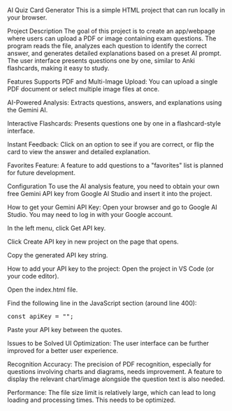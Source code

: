 AI Quiz Card Generator
This is a simple HTML project that can run locally in your browser.

Project Description
The goal of this project is to create an app/webpage where users can upload a PDF or image containing exam questions. The program reads the file, analyzes each question to identify the correct answer, and generates detailed explanations based on a preset AI prompt. The user interface presents questions one by one, similar to Anki flashcards, making it easy to study.

Features
Supports PDF and Multi-Image Upload: You can upload a single PDF document or select multiple image files at once.

AI-Powered Analysis: Extracts questions, answers, and explanations using the Gemini AI.

Interactive Flashcards: Presents questions one by one in a flashcard-style interface.

Instant Feedback: Click on an option to see if you are correct, or flip the card to view the answer and detailed explanation.

Favorites Feature: A feature to add questions to a "favorites" list is planned for future development.

Configuration
To use the AI analysis feature, you need to obtain your own free Gemini API key from Google AI Studio and insert it into the project.

How to get your Gemini API Key:
Open your browser and go to Google AI Studio. You may need to log in with your Google account.

In the left menu, click Get API key.

Click Create API key in new project on the page that opens.

Copy the generated API key string.

How to add your API key to the project:
Open the project in VS Code (or your code editor).

Open the index.html file.

Find the following line in the JavaScript section (around line 400):
<pre>
const apiKey = ""; 
</pre>

Paste your API key between the quotes.

Issues to be Solved
UI Optimization: The user interface can be further improved for a better user experience.

Recognition Accuracy: The precision of PDF recognition, especially for questions involving charts and diagrams, needs improvement. A feature to display the relevant chart/image alongside the question text is also needed.

Performance: The file size limit is relatively large, which can lead to long loading and processing times. This needs to be optimized.

